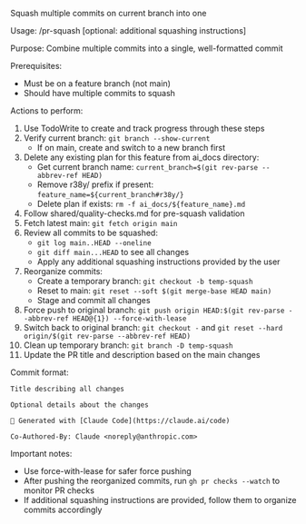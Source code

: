 Squash multiple commits on current branch into one

Usage: /pr-squash [optional: additional squashing instructions]

Purpose: Combine multiple commits into a single, well-formatted commit

Prerequisites:

- Must be on a feature branch (not main)
- Should have multiple commits to squash

Actions to perform:

1. Use TodoWrite to create and track progress through these steps
2. Verify current branch: `git branch --show-current`
   - If on main, create and switch to a new branch first
3. Delete any existing plan for this feature from ai_docs directory:
   - Get current branch name: `current_branch=$(git rev-parse --abbrev-ref HEAD)`
   - Remove r38y/ prefix if present: `feature_name=${current_branch#r38y/}`
   - Delete plan if exists: `rm -f ai_docs/${feature_name}.md`
4. Follow shared/quality-checks.md for pre-squash validation
5. Fetch latest main: `git fetch origin main`
6. Review all commits to be squashed:
   - `git log main..HEAD --oneline`
   - `git diff main...HEAD` to see all changes
   - Apply any additional squashing instructions provided by the user
7. Reorganize commits:
   - Create a temporary branch: `git checkout -b temp-squash`
   - Reset to main: `git reset --soft $(git merge-base HEAD main)`
   - Stage and commit all changes
8. Force push to original branch: `git push origin HEAD:$(git rev-parse --abbrev-ref HEAD@{1}) --force-with-lease`
9. Switch back to original branch: `git checkout -` and `git reset --hard origin/$(git rev-parse --abbrev-ref HEAD)`
10. Clean up temporary branch: `git branch -D temp-squash`
11. Update the PR title and description based on the main changes

Commit format:

```
Title describing all changes

Optional details about the changes

🤖 Generated with [Claude Code](https://claude.ai/code)

Co-Authored-By: Claude <noreply@anthropic.com>
```

Important notes:

- Use force-with-lease for safer force pushing
- After pushing the reorganized commits, run `gh pr checks --watch` to monitor PR checks
- If additional squashing instructions are provided, follow them to organize commits accordingly
